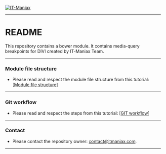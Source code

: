 [![IT-Maniax](http://itmaniax.com/assets/img/itm-logo.png "IT-Maniax")](http://itmaniax.com/ "Visit our website IT-Maniax")

***

# README #

This repository contains a bower module.
It contains media-query breakpoints for DIVI created by IT-Maniax Team.

***

### Module file structure ###

+ Please read and respect the module file structure from this tutorial: [[Module file structure](https://docs.google.com/document/d/1UiS2r0h39aF0cVeuA8LIYx4aYw2ZY0-7UVhRBpMfo-o "IT-Maniax module file structure")]

***

### Git workflow ###

+ Please read and respect the steps from this tutorial: [[GIT workflow](https://docs.google.com/document/d/1FVlsaadtFB1JIoSuZJ1zPSf-Gz7_C_bWeaEYc30MICU "IT-Maniax GIT workflow")]

***

### Contact ###

+ Please contact the repository owner: contact@itmaniax.com.

***